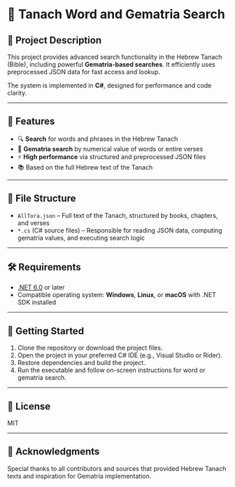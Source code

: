 # 📖 Tanach Word and Gematria Search

## 🧩 Project Description
This project provides advanced search functionality in the Hebrew Tanach (Bible), including powerful **Gematria-based searches**. It efficiently uses preprocessed JSON data for fast access and lookup.

The system is implemented in **C#**, designed for performance and code clarity.

---

## 🚀 Features
- 🔍 **Search** for words and phrases in the Hebrew Tanach  
- 🔢 **Gematria search** by numerical value of words or entire verses  
- ⚡ **High performance** via structured and preprocessed JSON files  
- 📚 Based on the full Hebrew text of the Tanach  

---

## 📁 File Structure
- `AllTora.json` – Full text of the Tanach, structured by books, chapters, and verses  
- `*.cs` (C# source files) – Responsible for reading JSON data, computing gematria values, and executing search logic  

---

## 🛠 Requirements
- [.NET 6.0](https://dotnet.microsoft.com/en-us/download/dotnet/6.0) or later  
- Compatible operating system: **Windows**, **Linux**, or **macOS** with .NET SDK installed  

---

## 📌 Getting Started

1. Clone the repository or download the project files.
2. Open the project in your preferred C# IDE (e.g., Visual Studio or Rider).
3. Restore dependencies and build the project.
4. Run the executable and follow on-screen instructions for word or gematria search.

---

## 📃 License
MIT

---

## 🙌 Acknowledgments
Special thanks to all contributors and sources that provided Hebrew Tanach texts and inspiration for Gematria implementation.

